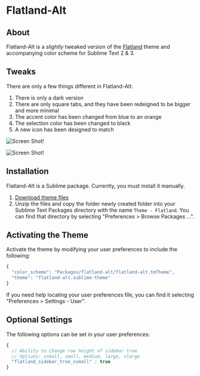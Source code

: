 # Flatland-Alt

## About

Flatland-Alt is a *slightly* tweaked version of the [Flatland](https://github.com/thinkpixellab/flatland) theme and accompanying color scheme for Sublime Text 2 & 3.  

## Tweaks

There are only a few things different in Flatland-Alt:

1. There is only a dark version
2. There are only square tabs, and they have been redeigned to be bigger and more minimal
3. The accent color has been changed from blue to an orange
4. The selection color has been changed to black
5. A new icon has been designed to match

![Screen Shot!](https://raw.github.com/jamiewilson/flatland-alt/master/screenshot.png)  

![Screen Shot!](https://raw.github.com/jamiewilson/flatland-alt/master/sublime-flatland-alt-icon.png)

## Installation
Flatland-Alt is a Sublime package. Currently, you must install it manually.

1. [Download theme files](https://raw.github.com/jamiewilson/flatland-alt/archive/master.zip)
2. Unzip the files and copy the folder newly created folder into your Sublime Text Packages directory with the name `Theme - Flatland`. You can find that directory by selecting "Preferences > Browse Packages ...".


## Activating the Theme
Activate the theme by modifying your user preferences to include the following:

```javascript
{
  "color_scheme": "Packages/flatland-alt/flatland-alt.tmTheme",
  "theme": "flatland-alt.sublime-theme"
}

```

If you need help locating your user preferences file, you can find it selecting "Preferences > Settings - User".

## Optional Settings
The following options can be set in your user preferences:

```javascript
{
  // Ability to change row height of sidebar tree
  // Options: xsmall, small, medium, large, xlarge
  "flatland_sidebar_tree_xsmall" : true
}
```
